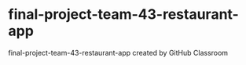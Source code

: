 # final-project-team-43-restaurant-app
final-project-team-43-restaurant-app created by GitHub Classroom
